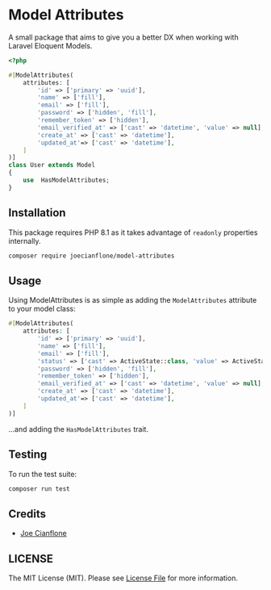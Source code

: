 # Model Attributes

<!-- BADGES_START -->
<!-- [![Latest Version][badge-release]][packagist]
[![PHP Version][badge-php]][php]
[![Tests][badge-tests]][tests]
[![Total Downloads][badge-downloads]][downloads]

[badge-tests]: https://github.com/juststeveking/laravel-data-object-tools/actions/workflows/test.yml/badge.svg
[badge-release]: https://img.shields.io/packagist/v/juststeveking/laravel-data-object-tools.svg?style=flat-square&label=release
[badge-php]: https://img.shields.io/packagist/php-v/juststeveking/laravel-data-object-tools.svg?style=flat-square
[badge-downloads]: https://img.shields.io/packagist/dt/juststeveking/laravel-data-object-tools.svg?style=flat-square&colorB=mediumvioletred

[packagist]: https://packagist.org/packages/juststeveking/laravel-data-object-tools
[php]: https://php.net
[downloads]: https://packagist.org/packages/juststeveking/laravel-data-object-tools
[tests]: https://github.com/juststeveking/laravel-data-object-tools/actions/workflows/test.yml -->
<!-- BADGES_END -->

A small package that aims to give you a better DX when working with Laravel Eloquent Models.

```php
<?php 

#[ModelAttributes(
    attributes: [
        'id' => ['primary' => 'uuid'],
        'name' => ['fill'],
        'email' => ['fill'],
        'password' => ['hidden', 'fill'],
        'remember_token' => ['hidden'],
        'email_verified_at' => ['cast' => 'datetime', 'value' => null],
        'create_at' => ['cast' => 'datetime'],
        'updated_at'=> ['cast' => 'datetime'],
    ]
)]
class User extends Model
{
    use  HasModelAttributes;
}

```

## Installation

This package requires PHP 8.1 as it takes advantage of `readonly` properties internally. 

```bash
composer require joecianflone/model-attributes
```

## Usage

Using ModelAttributes is as simple as adding the `ModelAttributes` attribute to your model class:

```php
#[ModelAttributes(
    attributes: [
        'id' => ['primary' => 'uuid'],
        'name' => ['fill'],
        'email' => ['fill'],
        'status' => ['cast' => ActiveState::class, 'value' => ActiveState::ACTIVE],
        'password' => ['hidden', 'fill'],
        'remember_token' => ['hidden'],
        'email_verified_at' => ['cast' => 'datetime', 'value' => null],
        'create_at' => ['cast' => 'datetime'],
        'updated_at'=> ['cast' => 'datetime'],
    ]
)]
```

...and adding the `HasModelAttributes` trait. 


## Testing

To run the test suite:

```bash
composer run test
```

## Credits

- [Joe Cianflone](https://github.com/JoeCianflone)

## LICENSE

The MIT License (MIT). Please see [License File](./LICENSE) for more information.


